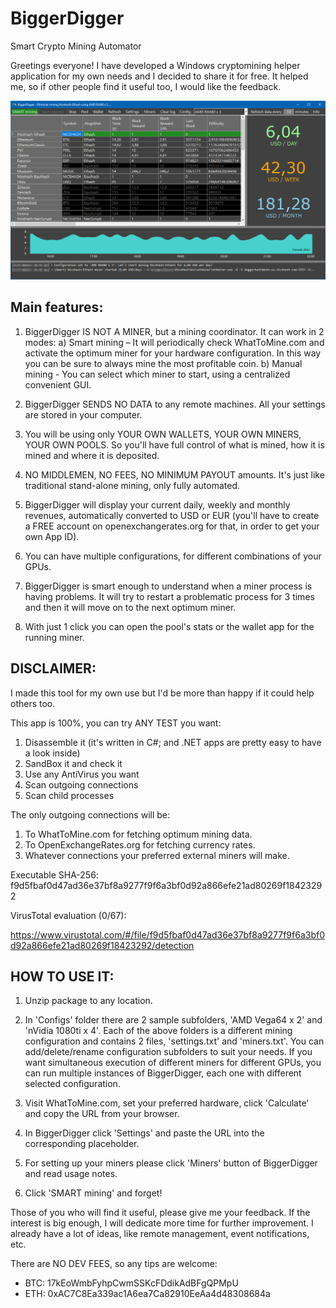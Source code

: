 ﻿# BiggerDigger

Smart Crypto Mining Automator

Greetings everyone!
I have developed a Windows cryptomining helper application for my own needs and I decided to share it for free. It helped me, so if other people find it useful too, I would like the feedback.

![Application Screenshot](https://raw.githubusercontent.com/kevinpat5/BiggerDigger/master/BiggerDigger.png)

Main features:
--------------
1. BiggerDigger IS NOT A MINER, but a mining coordinator. It can work in 2 modes: a) Smart mining – It will periodically check WhatToMine.com and activate the optimum miner for your hardware configuration. In this way you can be sure to always mine the most profitable coin. b) Manual mining - You can select which miner to start, using a centralized convenient GUI.

2. BiggerDigger SENDS NO DATA to any remote machines. All your settings are stored in your computer.

3. You will be using only YOUR OWN WALLETS, YOUR OWN MINERS, YOUR OWN POOLS. So you'll have full control of what is mined, how it is mined and where it is deposited.

4. NO MIDDLEMEN, NO FEES, NO MINIMUM PAYOUT amounts. It's just like traditional stand-alone mining, only fully automated.

5. BiggerDigger will display your current daily, weekly and monthly revenues, automatically converted to USD or EUR (you'll have to create a FREE account on openexchangerates.org for that, in order to get your own App ID).

6. You can have multiple configurations, for different combinations of your GPUs.

7. BiggerDigger is smart enough to understand when a miner process is having problems. It will try to restart a problematic process for 3 times and then it will move on to the next optimum miner.

8. With just 1 click you can open the pool's stats or the wallet app for the running miner.

DISCLAIMER:
-----------

I made this tool for my own use but I'd be more than happy if it could help others too.

This app is 100%, you can try ANY TEST you want:

1. Disassemble it (it's written in C#; and .NET apps are pretty easy to have a look inside)
2. SandBox it and check it
3. Use any AntiVirus you want
4. Scan outgoing connections
5. Scan child processes

The only outgoing connections will be:
1. To WhatToMine.com for fetching optimum mining data.
2. To OpenExchangeRates.org for fetching currency rates.
3. Whatever connections your preferred external miners will make.

Executable SHA-256: f9d5fbaf0d47ad36e37bf8a9277f9f6a3bf0d92a866efe21ad80269f18423292

VirusTotal evaluation (0/67):

https://www.virustotal.com/#/file/f9d5fbaf0d47ad36e37bf8a9277f9f6a3bf0d92a866efe21ad80269f18423292/detection

HOW TO USE IT:
--------------

1. Unzip package to any location.

2. In 'Configs' folder there are 2 sample subfolders, 'AMD Vega64 x 2' and 'nVidia 1080ti x 4'. Each of the above folders is a different mining configuration and contains 2 files, 'settings.txt' and 'miners.txt'. You can add/delete/rename configuration subfolders to suit your needs. If you want simultaneous execution of different miners for different GPUs, you can run multiple instances of BiggerDigger, each one with different selected configuration.

3. Visit WhatToMine.com, set your preferred hardware, click 'Calculate' and copy the URL from your browser.

4. In BiggerDigger click 'Settings' and paste the URL into the corresponding placeholder.

5. For setting up your miners please click 'Miners' button of BiggerDigger and read usage notes.

6. Click 'SMART mining' and forget!

Those of you who will find it useful, please give me your feedback. 
If the interest is big enough, I will dedicate more time for further improvement. 
I already have a lot of ideas, like remote management, event notifications, etc.

There are NO DEV FEES, so any tips are welcome:
- BTC: 17kEoWmbFyhpCwmSSKcFDdikAdBFgQPMpU
- ETH: 0xAC7C8Ea339ac1A6ea7Ca82910EeAa4d48308684a
